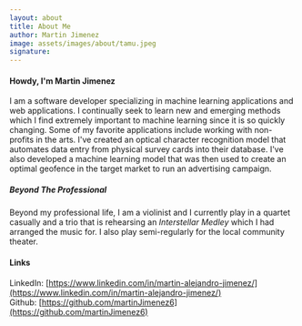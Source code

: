 ```yaml
---
layout: about
title: About Me
author: Martin Jimenez
image: assets/images/about/tamu.jpeg
signature:
---
```


#### Howdy, I'm Martin Jimenez

I am a software developer specializing in machine learning applications and web applications. I continually seek to learn new and emerging methods which I find extremely important to machine learning since it is so quickly changing. Some of my favorite applications include working with non-profits in the arts. I've created an optical character recognition model that automates data entry from physical survey cards into their database. I've also developed a machine learning model that was then used to create an optimal geofence in the target market to run an advertising campaign.

##### Beyond The Professional

Beyond my professional life, I am a violinist and I currently play in a quartet casually and a trio that is rehearsing an _Interstellar Medley_ which I had arranged the music for. I also play semi-regularly for the local community theater.

#### Links

LinkedIn: [https://www.linkedin.com/in/martin-alejandro-jimenez/](https://www.linkedin.com/in/martin-alejandro-jimenez/)
<br>
Github: [https://github.com/martinJimenez6](https://github.com/martinJimenez6)

